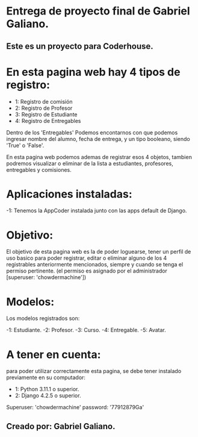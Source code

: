 # Entrega de proyecto final de Gabriel Galiano.
## Este es un proyecto para Coderhouse.

# En esta pagina web hay 4 tipos de registro:

- 1: Registro de comisión
- 2: Registro de Profesor 
- 3: Registro de Estudiante
- 4: Registro de Entregables

Dentro de los 'Entregables' Podemos encontarnos con que podemos ingresar nombre del alumno, fecha de entrega, y un tipo booleano, siendo 'True' o 'False'.

En esta pagina web podemos ademas de registrar esos 4 objetos, tambien podremos visualizar o eliminar de la lista a estudiantes, profesores, entregables y comisiones.

# Aplicaciones instaladas:

-1: Tenemos la AppCoder instalada junto con las apps default de Django.

# Objetivo:

El objetivo de esta pagina web es la de poder loguearse, tener un perfil de uso basico para poder registrar, editar o eliminar alguno de los 4 registrables anteriormente mencionados, siempre y cuando se tenga el permiso pertinente. (el permiso es asignado por el administrador [superuser: 'chowdermachine'])

# Modelos:

Los modelos registrados son:

-1: Estudiante.
-2: Profesor.
-3: Curso.
-4: Entregable.
-5: Avatar.

# A tener en cuenta: #

para poder utilizar correctamente esta pagina, se debe tener instalado previamente en su computador:

- 1: Python 3.11.1 o superior.
- 2: Django 4.2.5 o superior.

Superuser: 'chowdermachine'
password: '77912879Ga'


## Creado por: Gabriel Galiano.
